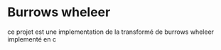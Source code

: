 # Burrows wheleer
ce projet est une implementation de la transformé de burrows wheleer implementé en c 
